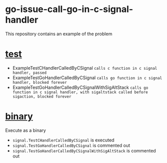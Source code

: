 # go-issue-call-go-in-c-signal-handler
This repository contains an example of the problem

# [test](https://github.com/searKing/go-issue-call-go-in-c-signal-handler/blob/master/signal/example_test.go)

+ ExampleTestCHandlerCalledByCSignal
```calls c function in c signal handler, passed```
+ ExampleTestGoHandlerCalledByCSignal
```calls go function in c signal handler, blocked forever```
+ ExampleTestGoHandlerCalledByCSignalWithSigAltStack
```calls go function in c signal handler, with sigaltstack called before sigaction, blocked forever```

# [binary](https://github.com/searKing/go-issue-call-go-in-c-signal-handler/blob/master/cmd/main.go)

Execute as a binary
+ ```signal.TestCHandlerCalledByCSignal``` is executed
+ ```signal.TestGoHandlerCalledByCSignal``` is commented out
+ ```signal.TestGoHandlerCalledByCSignalWithSigAltStack``` is commented out
 